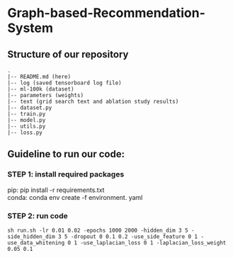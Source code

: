# Graph-based-Recommendation-System
## Structure of our repository
	.
	|-- README.md (here)
	|-- log (saved tensorboard log file)
	|-- ml-100k (dataset)
	|-- parameters (weights)
	|-- text (grid search text and ablation study results)
	|-- dataset.py
	|-- train.py
	|-- model.py
	|-- utils.py
	|-- loss.py

## Guideline to run our code:
### STEP 1: install required packages
pip: pip install -r requirements.txt   
conda: conda env create -f environment. yaml

### STEP 2: run code
```console
sh run.sh -lr 0.01 0.02 -epochs 1000 2000 -hidden_dim 3 5 -side_hidden_dim 3 5 -dropout 0 0.1 0.2 -use_side_feature 0 1 -use_data_whitening 0 1 -use_laplacian_loss 0 1 -laplacian_loss_weight 0.05 0.1
```
